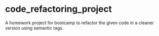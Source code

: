 # code_refactoring_project
A homework project for bootcamp to refactor the given code in a cleaner version using semantic tags.
